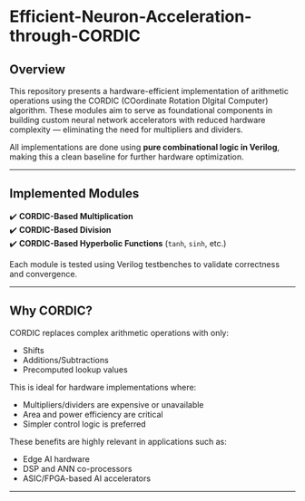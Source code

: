 # Efficient-Neuron-Acceleration-through-CORDIC

## Overview

This repository presents a hardware-efficient implementation of arithmetic operations using the CORDIC (COordinate Rotation DIgital Computer) algorithm. These modules aim to serve as foundational components in building custom neural network accelerators with reduced hardware complexity — eliminating the need for multipliers and dividers.

All implementations are done using **pure combinational logic in Verilog**, making this a clean baseline for further hardware optimization.

---

## Implemented Modules

✔️ **CORDIC-Based Multiplication**  
✔️ **CORDIC-Based Division**  
✔️ **CORDIC-Based Hyperbolic Functions** (`tanh`, `sinh`, etc.)

Each module is tested using Verilog testbenches to validate correctness and convergence.

---

## Why CORDIC?

CORDIC replaces complex arithmetic operations with only:
- Shifts
- Additions/Subtractions
- Precomputed lookup values

This is ideal for hardware implementations where:
- Multipliers/dividers are expensive or unavailable
- Area and power efficiency are critical
- Simpler control logic is preferred

These benefits are highly relevant in applications such as:
- Edge AI hardware
- DSP and ANN co-processors
- ASIC/FPGA-based AI accelerators

---
